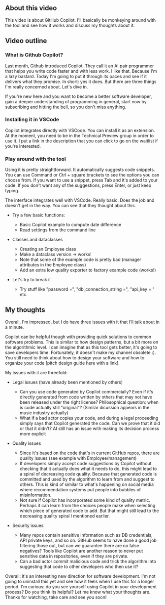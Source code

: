 ## About this video

This video is about GitHub Copilot. I'll basically be monkeying around with the tool and see how it works and discuss my thoughts about it.

## Video outline

### What is Github Copilot?

Last month, Github introduced Copilot. They call it an AI pair programmer that helps you write code faster and with less work. I like that. Because I'm a lazy bastard. Today I'm going to put it through its paces and see if it delivers what they promise. In short: yes it does. But there are three things I'm really concerned about. Let's dive in.

If you're new here and you want to become a better software developer, gain a deeper understanding of programming in general, start now by subscribing and hitting the bell, so you don't miss anything.

### Installing it in VSCode

Copilot integrates directly with VSCode. You can install it as an extension. At the moment, you need to be in the Technical Preview group in order to use it. I put a link in the description that you can click to go on the waitlist if you're interested.

### Play around with the tool

Using it is pretty straightforward. It automatically suggests code snippets. You can use Command or Ctrl + square brackets to see the options you can choose from. If you want to use a snippet, press Tab and it's added to your code. If you don't want any of the suggestions, press Enter, or just keep typing.

The interface integrates well with VSCode. Really basic. Does the job and doesn't get in the way. You can see that they thought about this.

- Try a few basic functions:

  - Basic Copilot example to compute date difference
  - Read settings from the command line

- Classes and dataclasses

  - Creating an Employee class
  - Make a dataclass version -> works!
  - Note that some of the example code is pretty bad (manager attributes in the Employee class)
  - Add an extra low quality exporter to factory example code (works!)

- Let's try to break it
  - Try stuff like "password =", "db_connection_string =", "api_key = " etc.

## My thoughts

Overall, I'm impressed, but I do have three issues with it that I'll talk about in a minute.

Copilot can be helpful though with providing quick solutions to common software problems. This is similar to how design patterns, but a bit more on the algorithmic level. I can imagine that as this tool gets better, it's going to save developers time. Fortunately, it doesn't make my channel obsolete :). You still need to think about how to design your software and how to organize your code [pitch design guide here with a link].

My issues with it are threefold:

- Legal issues (have already been mentioned by others)

  - Can you use code generated by Copilot commercially? Even if it's directly generated from code written by others that may not have been released under the right license? Philosophical question: when is code actually still "original"? (Similar dicussion appears in the music industry actually)
  - What if a bad actor copies your code, and during a legal proceeding simply says that Copilot generated the code. Can we prove that it did or that it didn't? AI still has an issue with making its decision process more explicit

- Quality issues

  - Since it's based on the code that's in current GitHub repos, there are quality issues (see example with Employee/management)
  - If developers simply accept code suggestions by Copilot without checking that it actually does what it needs to do, this might lead to a spiral of decreasing code quality. Because that generated code is committed and used by the algorithm to learn from and suggest to others. This is kind of similar to what's happening on social media where recommendation systems put people into bubbles of misinformation.
  - Not sure if Copilot has incorporated some kind of quality metric. Perhaps it can learn from the choices people make when selecting which piece of generated code to add. But that might still lead to the decreasing quality spiral I mentioned earlier.

- Security issues
  - Many repos contain sensitive information such as DB credentials, API private keys, and so on. GitHub seems to have done a good job filtering those out, but can we guarantee there are no false negatives? Tools like Copilot are another reason to never put sensitive data in repositories, even if they are private.
  - Can a bad actor commit malicious code and trick the algorithm into suggesting that code to other developers who then use it?

Overall: it's an interesting new direction for software development. I'm not going to uninstall this yet and see how it feels when I use this for a longer period. I'm curious: do you see yourself using Copilot in your development process? Do you think its helpful? Let me know what your thoughts are. Thanks for watching, take care and see you soon!
